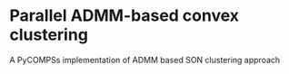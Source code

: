 # Parallel ADMM-based convex clustering
A PyCOMPSs implementation of ADMM based SON clustering approach

